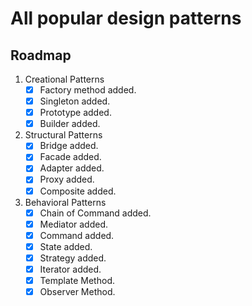 # All popular design patterns

<!-- ROADMAP -->
## Roadmap

1. Creational Patterns
   - [x] Factory method added.
   - [x] Singleton added.
   - [x] Prototype added.
   - [x] Builder added.
   
2. Structural Patterns
   - [x] Bridge added.
   - [x] Facade added.
   - [x] Adapter added.
   - [x] Proxy added.
   - [x] Composite added.
   
3. Behavioral Patterns
   - [x] Chain of Command added.
   - [x] Mediator added.
   - [x] Command added.
   - [x] State added.
   - [x] Strategy added.
   - [x] Iterator added.
   - [x] Template Method.
   - [x] Observer Method.
